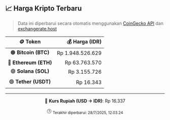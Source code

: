 

<!-- HARGA_KRIPTO -->
## 📈 Harga Kripto Terbaru

> Data ini diperbarui secara otomatis menggunakan [CoinGecko API](https://www.coingecko.com/) dan [exchangerate.host](https://exchangerate.host/)

<div align="center">

| 🪙 Token | 💰 Harga (IDR) |
|:------:|---------------:|
| 🟠 **Bitcoin (BTC)**   | Rp 1.948.526.629 |
| 🔵 **Ethereum (ETH)**  | Rp 63.763.570 |
| 🟣 **Solana (SOL)**    | Rp 3.155.726 |
| 🟢 **Tether (USDT)**   | Rp 16.343 |

---

💱 **Kurs Rupiah (USD → IDR)**: Rp 16.337

🕒 <sub>Terakhir diperbarui: 28/7/2025, 12.03.24</sub>

</div>
<!-- /HARGA_KRIPTO -->